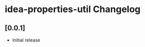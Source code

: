 <!-- Keep a Changelog guide -> https://keepachangelog.com -->

# idea-properties-util Changelog

## [0.0.1]

- Initial release
